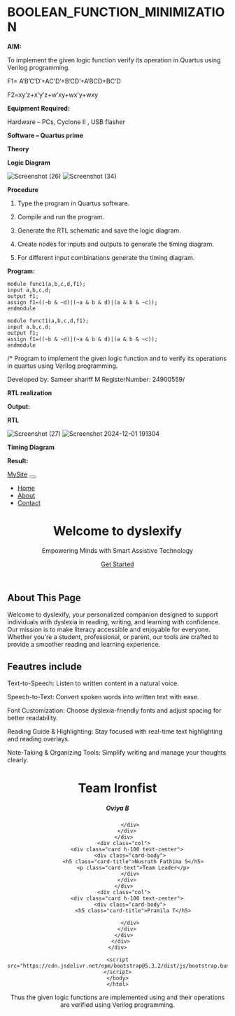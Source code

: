 # BOOLEAN_FUNCTION_MINIMIZATION

**AIM:**

To implement the given logic function verify its operation in Quartus using Verilog programming.

F1= A’B’C’D’+AC’D’+B’CD’+A’BCD+BC’D 

F2=xy’z+x’y’z+w’xy+wx’y+wxy

**Equipment Required:**

Hardware – PCs, Cyclone II , USB flasher

**Software – Quartus prime**

**Theory**

**Logic Diagram**

![Screenshot (26)](https://github.com/user-attachments/assets/b85951fc-457d-43d7-a406-a19ddff6b4c3)
![Screenshot (34)](https://github.com/user-attachments/assets/b8fe0e4f-e8f5-48de-aa82-0d342fcc9c65)



**Procedure**

1.	Type the program in Quartus software.

2.	Compile and run the program.

3.	Generate the RTL schematic and save the logic diagram.

4.	Create nodes for inputs and outputs to generate the timing diagram.

5.	For different input combinations generate the timing diagram.


**Program:**
```
module func1(a,b,c,d,f1); 
input a,b,c,d; 
output f1; 
assign f1=((~b & ~d)|(~a & b & d)|(a & b & ~c)); 
endmodule

```
```
module funct1(a,b,c,d,f1); 
input a,b,c,d; 
output f1; 
assign f1=((~b & ~d)|(~a & b & d)|(a & b & ~c)); 
endmodule

```


/* Program to implement the given logic function and to verify its operations in quartus using Verilog programming. 

Developed by: Sameer shariff M RegisterNumber: 24900559/


**RTL realization**

**Output:**

**RTL**

 ![Screenshot (27)](https://github.com/user-attachments/assets/ea0222f7-2e75-4459-8b6b-44a0925b507a)
 ![Screenshot 2024-12-01 191304](https://github.com/user-attachments/assets/8dea6029-95bf-433d-911f-0839715b4583)




**Timing Diagram**

**Result:**
<!DOCTYPE html>
<html lang="en">
<head>
  <meta charset="UTF-8">
  <meta name="viewport" content="width=device-width, initial-scale=1">
  <title>My Bootstrap Page</title>
  <link href="https://cdn.jsdelivr.net/npm/bootstrap@5.3.2/dist/css/bootstrap.min.css" rel="stylesheet">
</head>
<body>

  <!-- Navbar -->
  <nav class="navbar navbar-expand-lg navbar-dark bg-dark">
    <div class="container-fluid">
      <a class="navbar-brand" href="#">MySite</a>
      <button class="navbar-toggler" type="button" data-bs-toggle="collapse" data-bs-target="#navbarNav">
        <span class="navbar-toggler-icon"></span>
      </button>
      <div class="collapse navbar-collapse" id="navbarNav">
        <ul class="navbar-nav ms-auto">
          <li class="nav-item"><a class="nav-link active" href="#">Home</a></li>
          <li class="nav-item"><a class="nav-link" href="#">About</a></li>
          <li class="nav-item"><a class="nav-link" href="#">Contact</a></li>
        </ul>
      </div>
    </div>
  </nav>

  <!-- Hero Section -->
  <header class="bg-primary text-white text-center py-5">
    <div class="container">
      <h1 class="display-4">Welcome to dyslexify</h1>
      <p class="lead">Empowering Minds with Smart Assistive Technology</p>
      <a href="get-started.html" class="btn btn-light btn-lg mt-3">Get Started</a>
    </div>
  </header>

  <!-- Main Content -->
  <section class="container my-5">
    <div class="row">
      <div class="col-md-6">
        <h2>About This Page</h2>
        <p>Welcome to dyslexify, your personalized companion designed to support individuals with dyslexia in reading, writing, and learning with confidence. Our mission is to make literacy accessible and enjoyable for everyone. Whether you're a student, professional, or parent, our tools are crafted to provide a smoother reading and learning experience.</p>
      </div>
      <div class="col-md-6">
        <h2>Feautres include</h2>
        <p>Text-to-Speech: Listen to written content in a natural voice.</p>
        <p>Speech-to-Text: Convert spoken words into written text with ease.</p>
        <p>Font Customization: Choose dyslexia-friendly fonts and adjust spacing for better readability.</p>
        <p>Reading Guide & Highlighting: Stay focused with real-time text highlighting and reading overlays.</p>
        <p>Note-Taking & Organizing Tools: Simplify writing and manage your thoughts clearly.</p>
      </div>
    </div>
  </section>

  

  <script src="https://cdn.jsdelivr.net/npm/bootstrap@5.3.2/dist/js/bootstrap.bundle.min.js"></script>
</body>
</html>
<!DOCTYPE html>
<html lang="en">
<head>
  <meta charset="UTF-8" />
  <meta name="viewport" content="width=device-width, initial-scale=1" />
  <title>Get Started - Dyslexify</title>
  <link href="https://cdn.jsdelivr.net/npm/bootstrap@5.3.2/dist/css/bootstrap.min.css" rel="stylesheet" />
</head>
<body>

  <header class="bg-dark text-danger text-center py-5">
    <div class="container">
      <h1 class="display-4">Team Ironfist</h1>
      <div class="row row-cols-1 row-cols-md-3 g-4">
        <div class="col">
          <div class="card h-100 text-center">
            <div class="card-body">
              <h5 class="card-title">Oviya B</h5>
              
            </div>
          </div>
        </div>
        <div class="col">
          <div class="card h-100 text-center">
            <div class="card-body">
              <h5 class="card-title">Nusrath Fathima S</h5>
              <p class="card-text">Team Leader</p>
            </div>
          </div>
        </div>
        <div class="col">
          <div class="card h-100 text-center">
            <div class="card-body">
              <h5 class="card-title">Pramila T</h5>
              
            </div>
          </div>
        </div>
      </div>
    </div>
    
    <script src="https://cdn.jsdelivr.net/npm/bootstrap@5.3.2/dist/js/bootstrap.bundle.min.js"></script>
    </body>
    </html>



Thus the given logic functions are implemented using and their operations are verified using Verilog programming.


